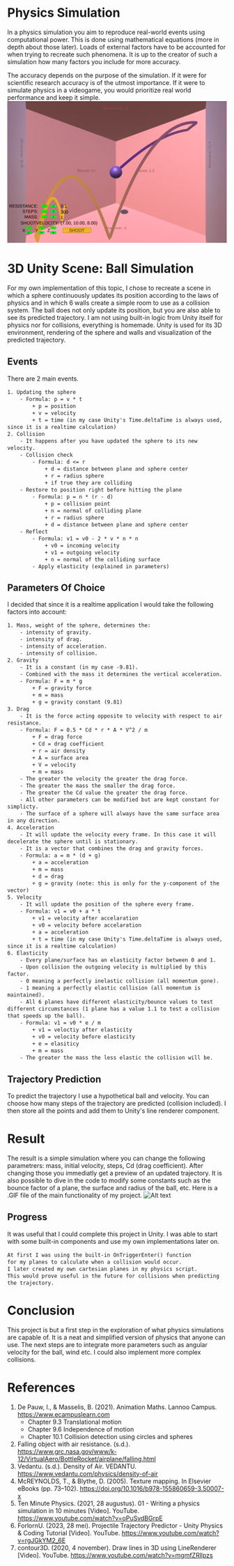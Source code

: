 # Physics Simulation
In a physics simulation you aim to reproduce real-world events using computational power. This is done using mathematical equations (more in depth about those later). Loads of external factors have to be accounted for when trying to recreate such phenomena. It is up to the creator of such a simulation how many factors you include for more accuracy.

The accuracy depends on the purpose of the simulation. If it were for scientific research accuracy is of the utmost importance. If it were to simulate physics in a videogame, you would prioritize real world performance and keep it simple.
![Alt text](ggp_PhysicsSimulation.png)
# 3D Unity Scene: Ball Simulation
For my own implementation of this topic, I chose to recreate a scene in which a sphere continuously updates its position according to the laws of physics and in which 6 walls create a simple room to use as a collision system. The ball does not only update its position, but you are also able to see its predicted trajectory. I am not using built-in logic from Unity itself for physics nor for collisions, everything is homemade. Unity is used for its 3D environment, rendering of the sphere and walls and visualization of the predicted trajectory.
## Events
There are 2 main events.

    1. Updating the sphere
        - Formula: p = v * t
            + p = position
            + v = velocity
            + t = time (in my case Unity's Time.deltaTime is always used, since it is a realtime calculation)
    2. Collision
        - It happens after you have updated the sphere to its new velocity.
        - Collision check
            - Formula: d <= r
                + d = distance between plane and sphere center
                + r = radius sphere
                + if true they are colliding
        - Restore to position right before hitting the plane
            - Formula: p = n * (r - d)
                + p = collision point
                + n = normal of colliding plane
                + r = radius sphere
                + d = distance between plane and sphere center
        - Reflect
            - Formula: v1 = v0 - 2 * v * n * n
                + v0 = incoming velocity
                + v1 = outgoing velocity
                + n = normal of the colliding surface
            - Apply elasticity (explained in parameters)
## Parameters Of Choice
I decided that since it is a realtime application I would take the following factors into account:

    1. Mass, weight of the sphere, determines the:
        - intensity of gravity.
        - intensity of drag.
        - intensity of acceleration.
        - intensity of collision.
    2. Gravity
        - It is a constant (in my case -9.81).
        - Combined with the mass it determines the vertical acceleration.
        - Formula: F = m * g
            + F = gravity force
            + m = mass
            + g = gravity constant (9.81)
    3. Drag
        - It is the force acting opposite to velocity with respect to air resistance.
        - Formula: F = 0.5 * Cd * r * A * V^2 / m
            + F = drag force
            + Cd = drag coefficient
            + r = air density
            + A = surface area 
            + V = velocity
            + m = mass
        - The greater the velocity the greater the drag force.
        - The greater the mass the smaller the drag force.
        - The greater the Cd value the greater the drag force.
        - All other parameters can be modified but are kept constant for simplicty.
        - The surface of a sphere will always have the same surface area in any direction.
    4. Acceleration
        - It will update the velocity every frame. In this case it will decelerate the sphere until is stationary.
        - It is a vector that combines the drag and gravity forces.
        - Formula: a = m * (d + g)
            + a = acceleration
            + m = mass
            + d = drag
            + g = gravity (note: this is only for the y-component of the vector)
    5. Velocity
        - It will update the position of the sphere every frame. 
        - Formula: v1 = v0 + a * t
            + v1 = velocity after accelaration
            + v0 = velocity before accelaration
            + a = acceleration
            + t = time (in my case Unity's Time.deltaTime is always used, since it is a realtime calculation)
    6. Elasticity
        - Every plane/surface has an elasticity factor between 0 and 1.
        - Upon collision the outgoing velocity is multiplied by this factor. 
        - 0 meaning a perfectly inelastic collision (all momentum gone).
        - 1 meaning a perfectly elastic collision (all momentum is maintained).
        - All 6 planes have different elasticity/bounce values to test different circumstances (1 plane has a value 1.1 to test a collision that speeds up the ball).
        - Formula: v1 = v0 * e / m
            + v1 = veloctiy after elasticity
            + v0 = velocity before elasticity
            + e = elasiticy
            + m = mass
        - The greater the mass the less elastic the collision will be.
## Trajectory Prediction
To predict the trajectory I use a hypothetical ball and velocity. You can choose how many steps of the trajectory are predicted (collision included). I then store all the points and add them to Unity's line renderer component.
# Result
The result is a simple simulation where you can change the following parametrers: mass, initial velocity, steps, Cd (drag coefficient). After changing those you immediatly get a preview of an updated trajectory. It is also possible to dive in the code to modify some constants such as the bounce factor of a plane, the surface and radius of the ball, etc. Here is a .GIF file of the main functionality of my project. 
![Alt text](ggp_PhysicsSimulation.gif)
## Progress
It was useful that I could complete this project in Unity. I was able to start with some built-in components and use my own implementations later on.

    At first I was using the built-in OnTriggerEnter() function 
    for my planes to calculate when a collision would occur.
    I later created my own cartesian planes in my physics script.
    This would prove useful in the future for collisions when predicting the trajectory.
# Conclusion
This project is but a first step in the exploration of what physics simulations are capable of. It is a neat and simplified version of physics that anyone can use. The next steps are to integrate more parameters such as angular velocity for the ball, wind etc. I could also implement more complex collisions. 

# References
1. De Pauw, I., & Masselis, B. (2021). Animation Maths. Lannoo Campus. https://www.ecampuslearn.com
    - Chapter 9.3 Translational motion
    - Chapter 9.6 Independence of motion
    - Chapter 10.1 Collision detection using circles and spheres
2. Falling object with air resistance. (s.d.). https://www.grc.nasa.gov/www/k-12/VirtualAero/BottleRocket/airplane/falling.html 
3. Vedantu. (s.d.). Density of Air. VEDANTU. https://www.vedantu.com/physics/density-of-air
4. McREYNOLDS, T., & Blythe, D. (2005). Texture mapping. In Elsevier eBooks (pp. 73–102). https://doi.org/10.1016/b978-155860659-3.50007-x
5. Ten Minute Physics. (2021, 28 augustus). 01 - Writing a physics simulation in 10 minutes [Video]. YouTube. https://www.youtube.com/watch?v=oPuSvdBGrpE
6. ForlornU. (2023, 28 mei). Projectile Trajectory Predictor - Unity Physics & Coding Tutorial [Video]. YouTube. https://www.youtube.com/watch?v=rgJGkYM2_6E
7. contour3D. (2020, 4 november). Draw lines in 3D using LineRenderer [Video]. YouTube. https://www.youtube.com/watch?v=mgmfZRllpzs
